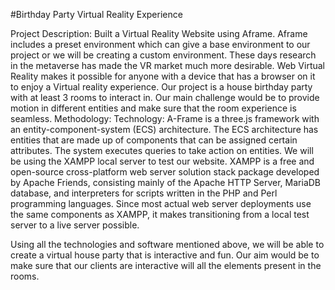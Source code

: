 #Birthday Party Virtual Reality Experience

Project Description:
Built a Virtual Reality Website using Aframe. Aframe includes a preset environment which can give a base environment to our project or we will be creating a custom environment. 
These days research in the metaverse has made the VR market much more desirable. Web Virtual Reality makes it possible for anyone with a device that has a browser on it to enjoy a Virtual reality experience. Our project is a  house birthday party with at least 3 rooms to interact in. Our main challenge would be to provide motion in different entities and make sure that the room experience is seamless.
Methodology:
Technology: A-Frame is a three.js framework with an entity-component-system (ECS) architecture. The ECS architecture has entities that are made up of components that can be assigned certain attributes. The system executes queries to take action on entities. We will be using the XAMPP local server to test our website. XAMPP is a free and open-source cross-platform web server solution stack package developed by Apache Friends, consisting mainly of the Apache HTTP Server, MariaDB database, and interpreters for scripts written in the PHP and Perl programming languages. Since most actual web server deployments use the same components as XAMPP, it makes transitioning from a local test server to a live server possible. 

Using all the technologies and software mentioned above, we will be able to create a virtual house party that is interactive and fun. Our aim would be to make sure that our clients are interactive will all the elements present in the rooms.
